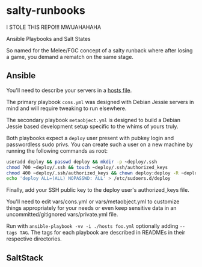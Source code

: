 salty-runbooks
==============

I STOLE THIS REPO!!! MWUAHAHAHA

Ansible Playbooks and Salt States

So named for the Melee/FGC concept of a salty runback where after
losing a game, you demand a rematch on the same stage.

## Ansible

You'll need to describe your servers in a [hosts file][inventory].

[inventory]: http://docs.ansible.com/intro_inventory.html

The primary playbook `cons.yml` was designed with Debian Jessie
servers in mind and will require tweaking to run elsewhere.

The secondary playbook `metaobject.yml` is designed to build a Debian Jessie
based development setup specific to the whims of yours truly.

Both playbooks expect a `deploy` user present with pubkey login and
passwordless sudo privs. You can create such a user on a new machine
by running the following commands as root:

```bash
useradd deploy && passwd deploy && mkdir -p ~deploy/.ssh
chmod 700 ~deploy/.ssh && touch ~deploy/.ssh/authorized_keys
chmod 400 ~deploy/.ssh/authorized_keys && chown deploy:deploy -R ~deploy
echo 'deploy ALL=(ALL) NOPASSWD: ALL' > /etc/sudoers.d/deploy
```

Finally, add your SSH public key to the deploy user's authorized_keys file.

You'll need to edit vars/cons.yml or vars/metaobject.yml to
customize things appropriately for your needs or even keep sensitive
data in an uncommitted/gitignored vars/private.yml file.

Run with `ansible-playbook -vv -i ./hosts foo.yml` optionally adding
`--tags TAG`. The tags for each playbook are described in READMEs in
their respective directories.

## SaltStack
